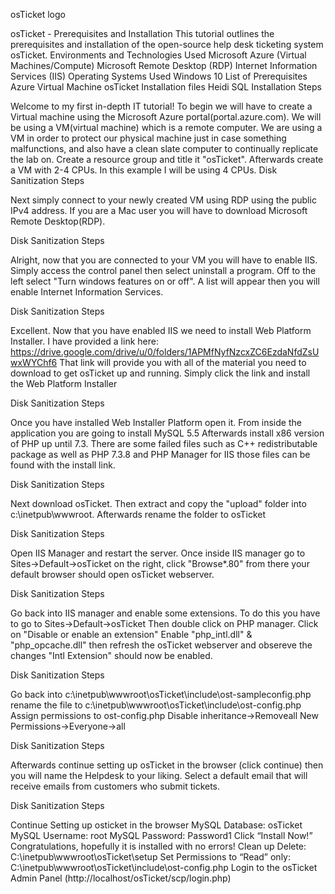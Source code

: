 osTicket logo

osTicket - Prerequisites and Installation
This tutorial outlines the prerequisites and installation of the open-source help desk ticketing system osTicket.
Environments and Technologies Used
Microsoft Azure (Virtual Machines/Compute)
Microsoft Remote Desktop (RDP)
Internet Information Services (IIS)
Operating Systems Used
Windows 10
List of Prerequisites
Azure Virtual Machine
osTicket Installation files
Heidi SQL
Installation Steps

Welcome to my first in-depth IT tutorial! To begin we will have to create a Virtual machine using the Microsoft Azure portal(portal.azure.com). We will be using a VM(virtual machine) which is a remote computer. We are using a VM in order to protect our physical machine just in case something malfunctions, and also have a clean slate computer to continually replicate the lab on. Create a resource group and title it "osTicket". Afterwards create a VM with 2-4 CPUs. In this example I will be using 4 CPUs. Disk Sanitization Steps



Next simply connect to your newly created VM using RDP using the public IPv4 address. If you are a Mac user you will have to download Microsoft Remote Desktop(RDP).

Disk Sanitization Steps



Alright, now that you are connected to your VM you will have to enable IIS. Simply access the control panel then select uninstall a program. Off to the left select "Turn windows features on or off". A list will appear then you will enable Internet Information Services.

Disk Sanitization Steps


Excellent. Now that you have enabled IIS we need to install Web Platform Installer. I have provided a link here: https://drive.google.com/drive/u/0/folders/1APMfNyfNzcxZC6EzdaNfdZsUwxWYChf6 That link will provide you with all of the material you need to download to get osTicket up and running. Simply click the link and install the Web Platform Installer

Disk Sanitization Steps

Once you have installed Web Installer Platform open it. From inside the application you are going to install MySQL 5.5 Afterwards install x86 version of PHP up until 7.3. There are some failed files such as C++ redistributable package as well as PHP 7.3.8 and PHP Manager for IIS those files can be found with the install link.

Disk Sanitization Steps


Next download osTicket. Then extract and copy the "upload" folder into c:\inetpub\wwwroot. Afterwards rename the folder to osTicket

Disk Sanitization Steps



Open IIS Manager and restart the server. Once inside IIS manager go to Sites->Default->osTicket on the right, click "Browse*.80" from there your default browser should open osTicket webserver.

Disk Sanitization Steps



Go back into IIS manager and enable some extensions. To do this you have to go to Sites->Default->osTicket Then double click on PHP manager. Click on "Disable or enable an extension" Enable "php_intl.dll" & "php_opcache.dll" then refresh the osTicket webserver and obsereve the changes "Intl Extension" should now be enabled.

Disk Sanitization Steps



Go back into c:\inetpub\wwwroot\osTicket\include\ost-sampleconfig.php rename the file to c:\inetpub\wwwroot\osTicket\include\ost-config.php Assign permissions to ost-config.php Disable inheritance->Removeall New Permissions->Everyone->all

Disk Sanitization Steps



Afterwards continue setting up osTicket in the browser (click continue) then you will name the Helpdesk to your liking. Select a default email that will receive emails from customers who submit tickets.

Disk Sanitization Steps



Continue Setting up osticket in the browser MySQL Database: osTicket MySQL Username: root MySQL Password: Password1 Click “Install Now!” Congratulations, hopefully it is installed with no errors! Clean up Delete: C:\inetpub\wwwroot\osTicket\setup Set Permissions to “Read” only: C:\inetpub\wwwroot\osTicket\include\ost-config.php Login to the osTicket Admin Panel (http://localhost/osTicket/scp/login.php)
